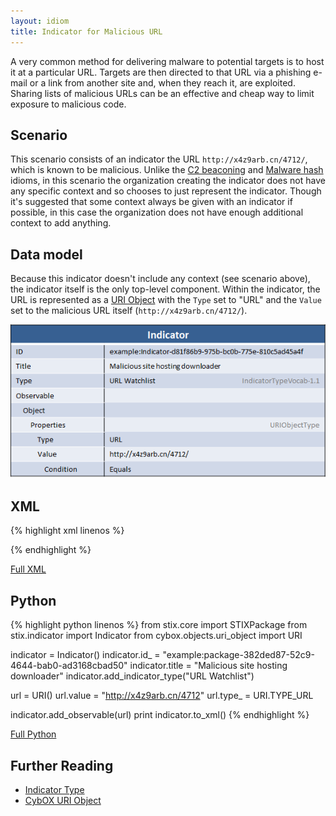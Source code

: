 ```yaml
---
layout: idiom
title: Indicator for Malicious URL
---
```


A very common method for delivering malware to potential targets is to host it at a particular URL. Targets are then directed to that URL via a phishing e-mail or a link from another site and, when they reach it, are exploited. Sharing lists of malicious URLs can be an effective and cheap way to limit exposure to malicious code.

## Scenario

This scenario consists of an indicator the URL `http://x4z9arb.cn/4712/`, which is known to be malicious. Unlike the [C2 beaconing](/idioms/indicator/c2-indicator) and [Malware hash](/idioms/indicator/malware-hash) idioms, in this scenario the organization creating the indicator does not have any specific context and so chooses to just represent the indicator. Though it's suggested that some context always be given with an indicator if possible, in this case the organization does not have enough additional context to add anything.

## Data model

Because this indicator doesn't include any context (see scenario above), the indicator itself is the only top-level component. Within the indicator, the URL is represented as a [URI Object](/documentation/URIObj/URIObjectType) with the `Type` set to "URL" and the `Value` set to the malicious URL itself (`http://x4z9arb.cn/4712/`).

![URL Indicator Diagram](diagram.png)



## XML

{% highlight xml linenos %}

{% endhighlight %}

[Full XML](url-indicator.xml)

## Python

{% highlight python linenos %}
from stix.core import STIXPackage
from stix.indicator import Indicator
from cybox.objects.uri_object import URI

indicator = Indicator()
indicator.id_ = "example:package-382ded87-52c9-4644-bab0-ad3168cbad50"
indicator.title = "Malicious site hosting downloader"
indicator.add_indicator_type("URL Watchlist")
    
url = URI()
url.value = "http://x4z9arb.cn/4712"
url.type_ =  URI.TYPE_URL
    
indicator.add_observable(url)
print indicator.to_xml()
{% endhighlight %}

[Full Python](indicator-for-malicious-url.py)

## Further Reading

* [Indicator Type](/documentation/indicator/IndicatorType)
* [CybOX URI Object](/documentation/URIObj/URIObjectType)